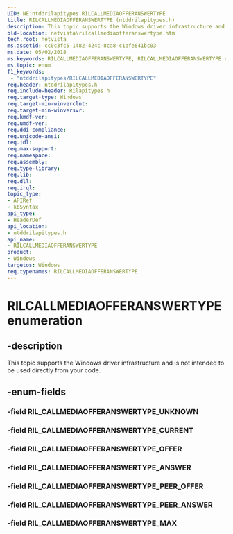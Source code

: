 ```yaml
---
UID: NE:ntddrilapitypes.RILCALLMEDIAOFFERANSWERTYPE
title: RILCALLMEDIAOFFERANSWERTYPE (ntddrilapitypes.h)
description: This topic supports the Windows driver infrastructure and is not intended to be used directly from your code.
old-location: netvista\rilcallmediaofferanswertype.htm
tech.root: netvista
ms.assetid: cc0c3fc5-1482-424c-8ca8-c1bfe641bc03
ms.date: 05/02/2018
ms.keywords: RILCALLMEDIAOFFERANSWERTYPE, RILCALLMEDIAOFFERANSWERTYPE enumeration [Network Drivers Starting with Windows Vista], RIL_CALLMEDIAOFFERANSWERTYPE_ANSWER, RIL_CALLMEDIAOFFERANSWERTYPE_CURRENT, RIL_CALLMEDIAOFFERANSWERTYPE_MAX, RIL_CALLMEDIAOFFERANSWERTYPE_OFFER, RIL_CALLMEDIAOFFERANSWERTYPE_PEER_ANSWER, RIL_CALLMEDIAOFFERANSWERTYPE_PEER_OFFER, netvista.rilcallmediaofferanswertype, ntddrilapitypes/RILCALLMEDIAOFFERANSWERTYPE, ntddrilapitypes/RIL_CALLMEDIAOFFERANSWERTYPE_ANSWER, ntddrilapitypes/RIL_CALLMEDIAOFFERANSWERTYPE_CURRENT, ntddrilapitypes/RIL_CALLMEDIAOFFERANSWERTYPE_MAX, ntddrilapitypes/RIL_CALLMEDIAOFFERANSWERTYPE_OFFER, ntddrilapitypes/RIL_CALLMEDIAOFFERANSWERTYPE_PEER_ANSWER, ntddrilapitypes/RIL_CALLMEDIAOFFERANSWERTYPE_PEER_OFFER
ms.topic: enum
f1_keywords:
 - "ntddrilapitypes/RILCALLMEDIAOFFERANSWERTYPE"
req.header: ntddrilapitypes.h
req.include-header: Rilapitypes.h
req.target-type: Windows
req.target-min-winverclnt: 
req.target-min-winversvr: 
req.kmdf-ver: 
req.umdf-ver: 
req.ddi-compliance: 
req.unicode-ansi: 
req.idl: 
req.max-support: 
req.namespace: 
req.assembly: 
req.type-library: 
req.lib: 
req.dll: 
req.irql: 
topic_type:
- APIRef
- kbSyntax
api_type:
- HeaderDef
api_location:
- ntddrilapitypes.h
api_name:
- RILCALLMEDIAOFFERANSWERTYPE
product:
- Windows
targetos: Windows
req.typenames: RILCALLMEDIAOFFERANSWERTYPE
---
```


# RILCALLMEDIAOFFERANSWERTYPE enumeration


## -description


This topic supports the Windows driver infrastructure and is not intended to be used directly from your code.


## -enum-fields




### -field RIL_CALLMEDIAOFFERANSWERTYPE_UNKNOWN


### -field RIL_CALLMEDIAOFFERANSWERTYPE_CURRENT


### -field RIL_CALLMEDIAOFFERANSWERTYPE_OFFER


### -field RIL_CALLMEDIAOFFERANSWERTYPE_ANSWER


### -field RIL_CALLMEDIAOFFERANSWERTYPE_PEER_OFFER


### -field RIL_CALLMEDIAOFFERANSWERTYPE_PEER_ANSWER


### -field RIL_CALLMEDIAOFFERANSWERTYPE_MAX

